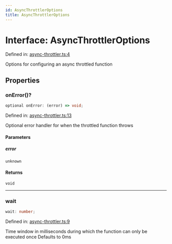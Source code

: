 ```yaml
---
id: AsyncThrottlerOptions
title: AsyncThrottlerOptions
---
```


<!-- DO NOT EDIT: this page is autogenerated from the type comments -->

# Interface: AsyncThrottlerOptions

Defined in: [async-throttler.ts:4](https://github.com/TanStack/pacer/blob/main/packages/pacer/src/async-throttler.ts#L4)

Options for configuring an async throttled function

## Properties

### onError()?

```ts
optional onError: (error) => void;
```

Defined in: [async-throttler.ts:13](https://github.com/TanStack/pacer/blob/main/packages/pacer/src/async-throttler.ts#L13)

Optional error handler for when the throttled function throws

#### Parameters

##### error

`unknown`

#### Returns

`void`

***

### wait

```ts
wait: number;
```

Defined in: [async-throttler.ts:9](https://github.com/TanStack/pacer/blob/main/packages/pacer/src/async-throttler.ts#L9)

Time window in milliseconds during which the function can only be executed once
Defaults to 0ms
